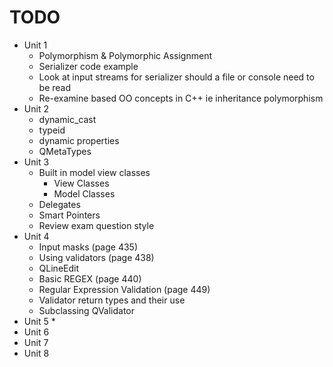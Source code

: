 # TODO

* Unit 1
  * Polymorphism & Polymorphic Assignment
  * Serializer code example
  * Look at input streams for serializer should a file or console need to be read
  * Re-examine based OO concepts in C++ ie inheritance polymorphism
* Unit 2
  * dynamic\_cast
  * typeid
  * dynamic properties
  * QMetaTypes
* Unit 3
  * Built in model view classes
    * View Classes
    * Model Classes
  * Delegates
  * Smart Pointers
  * Review exam question style
* Unit 4
  * Input masks \(page 435\)
  * Using validators \(page 438\)
  * QLineEdit
  * Basic REGEX \(page 440\)
  * Regular Expression Validation \(page 449\)
  * Validator return types and their use
  * Subclassing QValidator
* Unit 5
  \* 
* Unit 6
* Unit 7
* Unit 8



